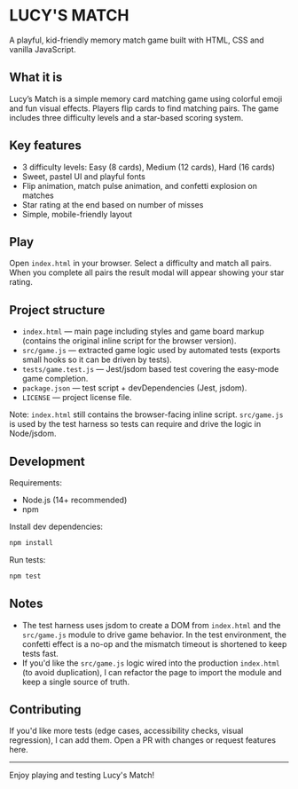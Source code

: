 # LUCY'S MATCH

A playful, kid-friendly memory match game built with HTML, CSS and vanilla JavaScript.

## What it is

Lucy’s Match is a simple memory card matching game using colorful emoji and fun visual effects. Players flip cards to find matching pairs. The game includes three difficulty levels and a star-based scoring system.

## Key features

- 3 difficulty levels: Easy (8 cards), Medium (12 cards), Hard (16 cards)
- Sweet, pastel UI and playful fonts
- Flip animation, match pulse animation, and confetti explosion on matches
- Star rating at the end based on number of misses
- Simple, mobile-friendly layout

## Play

Open `index.html` in your browser. Select a difficulty and match all pairs. When you complete all pairs the result modal will appear showing your star rating.

## Project structure

- `index.html` — main page including styles and game board markup (contains the original inline script for the browser version).
- `src/game.js` — extracted game logic used by automated tests (exports small hooks so it can be driven by tests).
- `tests/game.test.js` — Jest/jsdom based test covering the easy-mode game completion.
- `package.json` — test script + devDependencies (Jest, jsdom).
- `LICENSE` — project license file.

Note: `index.html` still contains the browser-facing inline script. `src/game.js` is used by the test harness so tests can require and drive the logic in Node/jsdom.

## Development

Requirements:

- Node.js (14+ recommended)
- npm

Install dev dependencies:

```powershell
npm install
```

Run tests:

```powershell
npm test
```

## Notes

- The test harness uses jsdom to create a DOM from `index.html` and the `src/game.js` module to drive game behavior. In the test environment, the confetti effect is a no-op and the mismatch timeout is shortened to keep tests fast.
- If you'd like the `src/game.js` logic wired into the production `index.html` (to avoid duplication), I can refactor the page to import the module and keep a single source of truth.

## Contributing

If you'd like more tests (edge cases, accessibility checks, visual regression), I can add them. Open a PR with changes or request features here.

---

Enjoy playing and testing Lucy's Match!